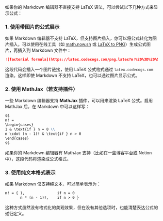 如果你的 Markdown 编辑器不直接支持 LaTeX 语法，可以尝试以下几种方式来显示公式：

### 1. 使用带图片的公式展示
如果 Markdown 编辑器不支持 LaTeX，但支持图片插入，你可以将公式转化为图片插入。可以使用在线工具（如 [math.now.sh](https://math.now.sh/) 或 [LaTeX to PNG](https://latex2png.com/)）生成公式图片，再插入到 Markdown 文件中：

```markdown
![factorial formula](https://latex.codecogs.com/png.latex?n!%20%3D%20%5Cbegin%7Bcases%7D%20%201%20%26%20%5Ctext%7Bif%20%7D%20n%20%3D%200%20%5C%5C%20%20n%20%5Ccdot%20%28n%20-%201%29%21%20%26%20%5Ctext%7Bif%20%7D%20n%20%3E%200%20%20%5Cend%7Bcases%7D)
```

这段代码会插入一个图片链接，使用 LaTeX 公式格式通过 `latex.codecogs.com` 渲染。这样即使 Markdown 不支持 LaTeX，也可以通过图片显示公式。

### 2. 使用 MathJax（若支持插件）
一些 Markdown 编辑器支持 **MathJax** 插件，可以用来渲染 LaTeX 公式。启用 MathJax 后，在 Markdown 中可以这样写：

```markdown
$$
n! = 
\begin{cases} 
1 & \text{if } n = 0 \\
n \cdot (n - 1)! & \text{if } n > 0 
\end{cases}
$$
```

如果你的 Markdown 编辑器有 MathJax 支持（比如在一些博客平台或 Notion 中），这段代码将渲染成公式格式。

### 3. 使用纯文本格式表示
如果 Markdown 仅支持纯文本，可以简单表示为：

```markdown
n! = { 1,               if n = 0
       n * (n - 1)!,    if n > 0 }
```

这种方式虽然没有格式化的美观效果，但在没有其他选项时，也能清楚表达公式的递归定义。